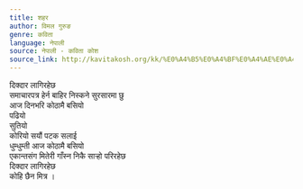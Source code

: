 ```yaml
---
title: शहर
author: विमल गुरुङ
genre: कविता
language: नेपाली
source: नेपाली - कविता कोश
source_link: http://kavitakosh.org/kk/%E0%A4%B5%E0%A4%BF%E0%A4%AE%E0%A4%B2_%E0%A4%97%E0%A5%81%E0%A4%B0%E0%A5%81%E0%A4%99
---
```


दिक्दार लागिरहेछ  
समाचारपत्र हेर्न बाहिर निस्कने सुरसारमा छु  
आज दिनभरि कोठामै बसियो  
पढियो  
सुतियो  
कोरियो सयौं पटक सलाई  
धुम्धुम्ती आज कोठामै बसियो  
एकान्तसंग मितेरी गाँस्न निकै सार्‍हो परिरहेछ  
दिक्दार लागिरहेछ  
कोहि छैन मित्र ।

